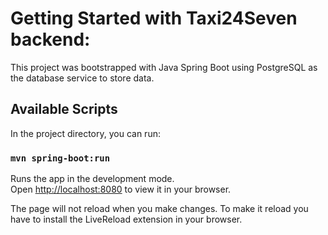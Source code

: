 # Getting Started with Taxi24Seven backend:

This project was bootstrapped with Java Spring Boot using PostgreSQL as the database service to store data.

## Available Scripts

In the project directory, you can run:

### `mvn spring-boot:run`

Runs the app in the development mode.\
Open [http://localhost:8080](http://localhost:8080) to view it in your browser.

The page will not reload when you make changes. To make it reload you have to install the LiveReload extension in your browser.
